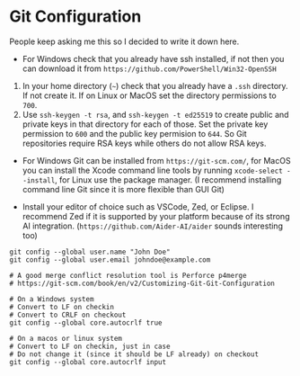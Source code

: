 # Git Configuration

People keep asking me this so I decided to write it down here.

- For Windows check that you already have ssh installed, if not then you can download it from `https://github.com/PowerShell/Win32-OpenSSH`

1. In your home directory (`~`) check that you already have a `.ssh` directory. If not create it. If on Linux or MacOS set the directory permissions to `700`.
2. Use `ssh-keygen -t rsa`, and `ssh-keygen -t ed25519` to create public and private keys in that directory for each of those. Set the private key permission to `600` and the public key permision to `644`. So Git repositories require RSA keys while others do not allow RSA keys.

- For Windows Git can be installed from `https://git-scm.com/`, for MacOS you can install the Xcode command line tools by running `xcode-select --install`, for Linux use the package manager. (I recommend installing command line Git since it is more flexible than GUI Git)

- Install your editor of choice such as VSCode, Zed, or Eclipse. I recommend Zed if it is supported by your platform because of its strong AI integration. (`https://github.com/Aider-AI/aider` sounds interesting too)

```
git config --global user.name "John Doe"
git config --global user.email johndoe@example.com

# A good merge conflict resolution tool is Perforce p4merge
# https://git-scm.com/book/en/v2/Customizing-Git-Git-Configuration

# On a Windows system
# Convert to LF on checkin
# Convert to CRLF on checkout
git config --global core.autocrlf true

# On a macos or linux system
# Convert to LF on checkin, just in case
# Do not change it (since it should be LF already) on checkout
git config --global core.autocrlf input
```
